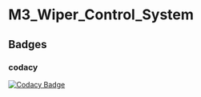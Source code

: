# M3_Wiper_Control_System
## Badges
### codacy
[![Codacy Badge](https://app.codacy.com/project/badge/Grade/a294127d4e2746d19d889c5e64907148)](https://www.codacy.com/gh/Heiram/M3_Wiper_Control_System/dashboard?utm_source=github.com&amp;utm_medium=referral&amp;utm_content=Heiram/M3_Wiper_Control_System&amp;utm_campaign=Badge_Grade)
